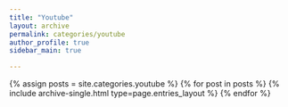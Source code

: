 ```yaml
---
title: "Youtube"
layout: archive
permalink: categories/youtube
author_profile: true
sidebar_main: true

---
```



{% assign posts = site.categories.youtube %}
{% for post in posts %} {% include archive-single.html type=page.entries_layout %} {% endfor %}
